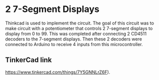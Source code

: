 # 2 7-Segment Displays

Thinkcad is used to implement the circuit. The goal of this circuit was to make circuit with a potentiometer that controls 2 7-segment displays to display from 0 to 99. This was completed after connecting 2 CD4511 decoders to the 7-segment displays. Then these 2 decoders were connected to Arduino to receive 4 inputs from this microcontroller. 



## TinkerCad link

https://www.tinkercad.com/things/7Y5GNNLrZ6F).



